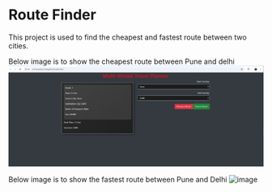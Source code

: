 # Route Finder

This project is used to find the cheapest and fastest route between two cities.

Below image is to show the cheapest route between Pune and delhi
![image](https://github.com/sparsh1402/Fastest-_Cheapest_-Route/blob/main/image.png)

Below image is to show the fastest route between Pune and Delhi
![image](https://github.com/user-attachments/assets/4b27fb04-78e7-404f-a223-04e36c2ac115)

